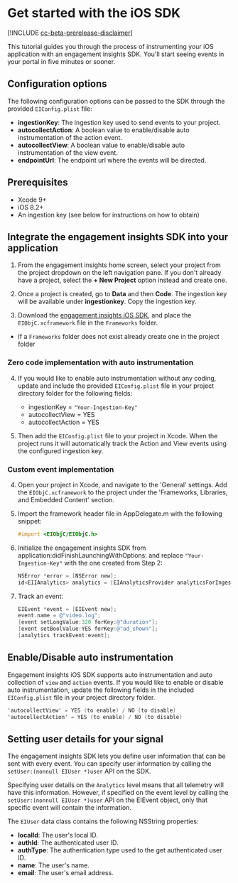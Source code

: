 # Get started with the iOS SDK

[!INCLUDE [cc-beta-prerelease-disclaimer]( ../includes/cc-beta-prerelease-disclaimer.md)]

This tutorial guides you through the process of instrumenting your iOS application with an engagement insights SDK. You'll start seeing events in your portal in five minutes or sooner.

## Configuration options
The following configuration options can be passed to the SDK through the provided `EIConfig.plist` file:
- **ingestionKey**: The ingestion key used to send events to your project.
- **autocollectAction**: A boolean value to enable/disable auto instrumentation of the action event.
- **autocollectView**: A boolean value to enable/disable auto instrumentation of the view event.
- **endpointUrl**: The endpoint url where the events will be directed.

## Prerequisites
* Xcode 9+
* iOS 8.2+
* An ingestion key (see below for instructions on how to obtain)

## Integrate the engagement insights SDK into your application

1. From the engagement insights home screen, select your project from the project dropdown on the left navigation pane. If you don't already have a project, select the **+ New Project** option instead and create one.

2. Once a project is created, go to **Data** and then **Code**. The ingestion key will be available under **ingestionkey**. Copy the ingestion key.

3. Download the [engagement insights iOS SDK](https://download.pi.dynamics.com/sdk/EI-SDKs/ei-ios-sdk.zip), and place the `EIObjC.xcframework` file in the `Frameworks` folder.
* If a `Frameworks` folder does not exist already create one in the project folder

### Zero code implementation with auto instrumentation

4. If you would like to enable auto instrumentation without any coding, update and include the provided `EIConfig.plist` file in your project directory folder for the following fields:
    * ingestionKey = `"Your-Ingestion-Key"`
    * autocollectView = YES
    * autocollectAction = YES

5. Then add the `EIConfig.plist` file to your project in Xcode. When the project runs it will automatically track the Action and View events using the configured ingestion key.

### Custom event implementation

4. Open your project in Xcode, and navigate to the 'General' settings. Add the `EIObjC.xcframework` to the project under the 'Frameworks, Libraries, and Embedded Content' section.

5. Import the framework header file in AppDelegate.m with the following snippet:
    ```objectivec
    #import <EIObjC/EIObjC.h>
    ```

6. Initialize the engagement insights SDK from application:didFinishLaunchingWithOptions: and replace `"Your-Ingestion-Key"` with the one created from Step 2:
    ```objectivec
    NSError *error = [NSError new];
    id<EIIAnalytics> analytics = [EIAnalyticsProvider analyticsForIngestionKey:@"Your-Ingestion-Key" error:&error];
    ```

7. Track an event:
    ```objectivec
    EIEvent *event = [EIEvent new];
    event.name = @"video.log";
    [event setLongValue:320 forKey:@"duration"];
    [event setBoolValue:YES forKey:@"ad_shown"];
    [analytics trackEvent:event];
    ```

## Enable/Disable auto instrumentation
Engagement insights iOS SDK supports auto instrumentation and auto collection of `view` and `action` events. If you would like to enable or disable auto instrumentation, update the following fields in the included `EIConfig.plist` file in your project directory folder. 
```objectivec
'autocollectView' = YES (to enable) / NO (to disable)
'autocollectAction' = YES (to enable) / NO (to disable)
```

## Setting user details for your signal

The engagement insights SDK lets you define user information that can be sent with every event. You can specify user information by calling the `setUser:(nonnull EIUser *)user` API on the SDK.

Specifying user details on the `Analytics` level means that all telemetry will have this information. However, if specified on the event level by calling the `setUser:(nonnull EIUser *)user` API on the EIEvent object, only that specific event will contain the information.

The `EIUser` data class contains the following NSString properties:

- **localId**: The user's local ID.
- **authId**: The authenticated user ID.
- **authType**: The authentication type used to the get authenticated user ID.
- **name**: The user's name.
- **email**: The user's email address.
